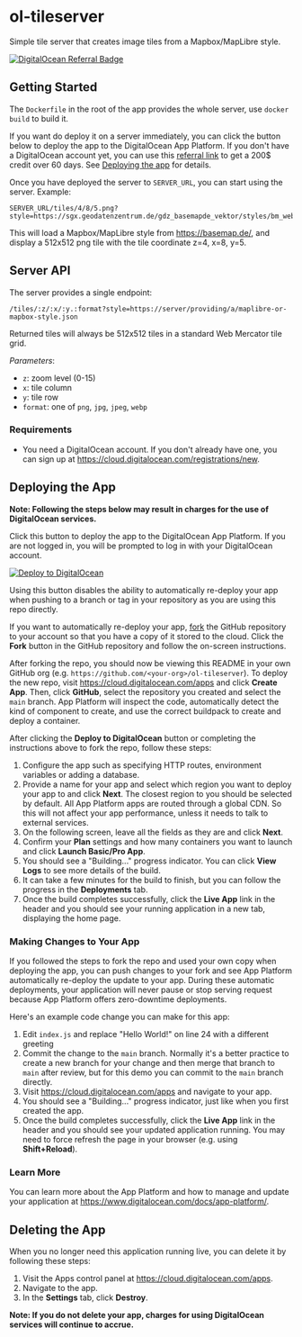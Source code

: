 # ol-tileserver

Simple tile server that creates image tiles from a Mapbox/MapLibre style.

[![DigitalOcean Referral Badge](https://web-platforms.sfo2.cdn.digitaloceanspaces.com/WWW/Badge%201.svg)](https://www.digitalocean.com/?refcode=33a800fe5b21&utm_campaign=Referral_Invite&utm_medium=Referral_Program&utm_source=badge)

## Getting Started

The `Dockerfile` in the root of the app provides the whole server, use `docker build` to build it.

If you want do deploy it on a server immediately, you can click the button below to deploy the app to the DigitalOcean App Platform. If you don't have a DigitalOcean account yet, you can use this [referral link](https://m.do.co/c/33a800fe5b21) to get a 200$ credit over 60 days. See [Deploying the app](./README.md#deploying-the-app) for details.

Once you have deployed the server to `SERVER_URL`, you can start using the server. Example:

    SERVER_URL/tiles/4/8/5.png?style=https://sgx.geodatenzentrum.de/gdz_basemapde_vektor/styles/bm_web_col.json

This will load a Mapbox/MapLibre style from https://basemap.de/, and display a 512x512 png tile with the tile coordinate z=4, x=8, y=5.

## Server API

The server provides a single endpoint:

    /tiles/:z/:x/:y.:format?style=https://server/providing/a/maplibre-or-mapbox-style.json

Returned tiles will always be 512x512 tiles in a standard Web Mercator tile grid.

*Parameters*:

* `z`: zoom level (0-15)
* `x`: tile column
* `y`: tile row
* `format`: one of `png`, `jpg`, `jpeg`, `webp`


### Requirements

* You need a DigitalOcean account. If you don't already have one, you can sign up at https://cloud.digitalocean.com/registrations/new.

## Deploying the App

**Note: Following the steps below may result in charges for the use of DigitalOcean services.**

Click this button to deploy the app to the DigitalOcean App Platform. If you are not logged in, you will be prompted to log in with your DigitalOcean account.

[![Deploy to DigitalOcean](https://www.deploytodo.com/do-btn-blue.svg)](https://cloud.digitalocean.com/apps/new?repo=https://github.com/ahocevar/ol-tileserver/tree/main)

Using this button disables the ability to automatically re-deploy your app when pushing to a branch or tag in your repository as you are using this repo directly.

If you want to automatically re-deploy your app, [fork](https://docs.github.com/en/github/getting-started-with-github/fork-a-repo) the GitHub repository to your account so that you have a copy of it stored to the cloud. Click the **Fork** button in the GitHub repository and follow the on-screen instructions.

After forking the repo, you should now be viewing this README in your own GitHub org (e.g. `https://github.com/<your-org>/ol-tileserver`). To deploy the new repo, visit https://cloud.digitalocean.com/apps and click **Create App**. Then, click **GitHub**, select the repository you created and select the `main` branch. App Platform will inspect the code, automatically detect the kind of component to create, and use the correct buildpack to create and deploy a container.

After clicking the **Deploy to DigitalOcean** button or completing the instructions above to fork the repo, follow these steps:

1. Configure the app such as specifying HTTP routes, environment variables or adding a database.
1. Provide a name for your app and select which region you want to deploy your app to and click **Next**. The closest region to you should be selected by default. All App Platform apps are routed through a global CDN. So this will not affect your app performance, unless it needs to talk to external services.
1. On the following screen, leave all the fields as they are and click **Next**.
1. Confirm your **Plan** settings and how many containers you want to launch and click **Launch Basic/Pro App**.
1. You should see a "Building..." progress indicator. You can click **View Logs** to see more details of the build.
1. It can take a few minutes for the build to finish, but you can follow the progress in the **Deployments** tab.
1. Once the build completes successfully, click the **Live App** link in the header and you should see your running application in a new tab, displaying the home page.

### Making Changes to Your App

If you followed the steps to fork the repo and used your own copy when deploying the app, you can push changes to your fork and see App Platform automatically re-deploy the update to your app. During these automatic deployments, your application will never pause or stop serving request because App Platform offers zero-downtime deployments.

Here's an example code change you can make for this app:

1. Edit `index.js` and replace "Hello World!" on line 24 with a different greeting
1. Commit the change to the `main` branch. Normally it's a better practice to create a new branch for your change and then merge that branch to `main` after review, but for this demo you can commit to the `main` branch directly.
1. Visit https://cloud.digitalocean.com/apps and navigate to your app.
1. You should see a "Building..." progress indicator, just like when you first created the app.
1. Once the build completes successfully, click the **Live App** link in the header and you should see your updated application running. You may need to force refresh the page in your browser (e.g. using **Shift+Reload**).

### Learn More

You can learn more about the App Platform and how to manage and update your application at https://www.digitalocean.com/docs/app-platform/.

## Deleting the App

When you no longer need this application running live, you can delete it by following these steps:
1. Visit the Apps control panel at https://cloud.digitalocean.com/apps.
2. Navigate to the app.
3. In the **Settings** tab, click **Destroy**.

**Note: If you do not delete your app, charges for using DigitalOcean services will continue to accrue.**